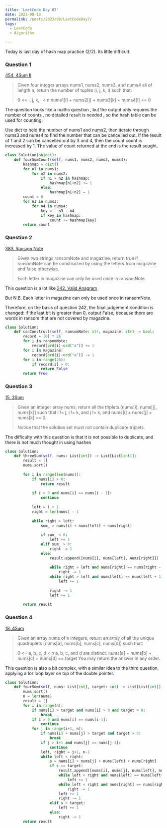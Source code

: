 ```yaml
---
title: 'LeetCode Day 07'
date: 2023-08-10
permalink: /posts/2023/08/LeetCodeDay7/
tags:
  - LeetCode
  - Algorithm

---
```

Today is last day of hash map practice (2/2). Its little difficult.

### Question 1

[454. 4Sum II](https://leetcode.com/problems/4sum-ii/)

>Given four integer arrays nums1, nums2, nums3, and nums4 all of length n, return the number of tuples (i, j, k, l) such that:
>
>0 <= i, j, k, l < n
>nums1[i] + nums2[j] + nums3[k] + nums4[l] == 0 

The question looks like a maths question , but the output only requires the number of counts , no detailed result is needed , so the hash table can be used for counting.

Use dict to hold the number of nums1 and nums2, then iterate through nums3 and nums4 to find the number that can be cancelled out. If the result of 1 and 2 can be cancelled out by 3 and 4, then the count count is increased by 1. The value of count returned at the end is the result sought.

```python
class Solution(object):    
    def fourSumCount(self, nums1, nums2, nums3, nums4):
        hashmap = dict()
        for n1 in nums1:
            for n2 in nums2:
                if n1 + n2 in hashmap:
                    hashmap[n1+n2] += 1
                else:
                    hashmap[n1+n2] = 1
        count = 0
        for n3 in nums3:
            for n4 in nums4:
                key = - n3 - n4
                if key in hashmap:
                    count += hashmap[key]
        return count
```



### Question 2

[383. Ransom Note](https://leetcode.com/problems/ransom-note/)

> Given two strings ransomNote and magazine, return true if ransomNote can be constructed by using the letters from magazine and false otherwise.
>
> Each letter in magazine can only be used once in ransomNote.

This question is a lot like [242. Valid Anagram](https://leetcode.com/problems/valid-anagram/)

But N.B. Each letter in magazine can only be used once in ransomNote.

Therefore, on the basis of question 242, the final judgement condition is changed: if the last bit is greater than 0, output False, because there are words in ransom that are not covered by magazine.

```python
class Solution:
    def canConstruct(self, ransomNote: str, magazine: str) -> bool:
        record = [0] * 26
        for i in ransomNote:
            record[ord(i)-ord("a")] += 1
        for i in magazine:
            record[ord(i)-ord("a")] -= 1
        for i in range(26):
            if record[i] > 0:
                return False
        return True
```



### Question 3

[15. 3Sum](https://leetcode.com/problems/3sum/)

> Given an integer array nums, return all the triplets [nums[i], nums[j], nums[k]] such that i != j, i != k, and j != k, and nums[i] + nums[j] + nums[k] == 0.
>
> Notice that the solution set must not contain duplicate triplets.

The difficulty with this question is that it is not possible to duplicate, and there is not much thought in using hashes

```python
class Solution:
    def threeSum(self, nums: List[int]) -> List[List[int]]:
        result = []
        nums.sort()
        
        for i in range(len(nums)):
            if nums[i] > 0:
                return result
            
            if i > 0 and nums[i] == nums[i - 1]:
                continue
                
            left = i + 1
            right = len(nums) - 1
            
            while right > left:
                sum_ = nums[i] + nums[left] + nums[right]
                
                if sum_ < 0:
                    left += 1
                elif sum_ > 0:
                    right -= 1
                else:
                    result.append([nums[i], nums[left], nums[right]])
                    
                    while right > left and nums[right] == nums[right - 1]:
                        right -= 1
                    while right > left and nums[left] == nums[left + 1]:
                        left += 1
                        
                    right -= 1
                    left += 1
                    
        return result
```



### Question 4

[18. 4Sum](https://leetcode.com/problems/4sum/)

> Given an array nums of n integers, return an array of all the unique quadruplets [nums[a], nums[b], nums[c], nums[d]] such that:
>
> 0 <= a, b, c, d < n
> a, b, c, and d are distinct.
> nums[a] + nums[b] + nums[c] + nums[d] == target
> You may return the answer in any order.

This question is also a bit complex, with a similar idea to the third question, applying a for loop layer on top of the double pointer.

```python
class Solution:
    def fourSum(self, nums: List[int], target: int) -> List[List[int]]:
        nums.sort()
        n = len(nums)
        result = []
        for i in range(n):
            if nums[i] > target and nums[i] > 0 and target > 0:
                break
            if i > 0 and nums[i] == nums[i-1]:
                continue
            for j in range(i+1, n):
                if nums[i] + nums[j] > target and target > 0: 
                    break
                if j > i+1 and nums[j] == nums[j-1]:
                    continue
                left, right = j+1, n-1
                while left < right:
                    s = nums[i] + nums[j] + nums[left] + nums[right]
                    if s == target:
                        result.append([nums[i], nums[j], nums[left], nums[right]])
                        while left < right and nums[left] == nums[left+1]:
                            left += 1
                        while left < right and nums[right] == nums[right-1]:
                            right -= 1
                        left += 1
                        right -= 1
                    elif s < target:
                        left += 1
                    else:
                        right -= 1
        return result
```


